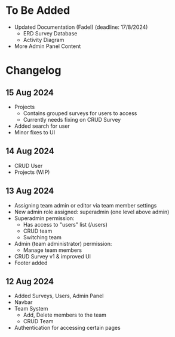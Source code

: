 # To Be Added
- Updated Documentation (Fadel) (deadline: 17/8/2024)
  - ERD Survey Database
  - Activity Diagram
- More Admin Panel Content

# Changelog
## 15 Aug 2024
- Projects 
  - Contains grouped surveys for users to access
  - Currently needs fixing on CRUD Survey
- Added search for user
- Minor fixes to UI

## 14 Aug 2024
- CRUD User
- Projects (WIP)

## 13 Aug 2024
- Assigning team admin or editor via team member settings
- New admin role assigned: superadmin (one level above admin)
- Superadmin permission:
  - Has access to "users" list (/users)
  - CRUD team
  - Switching team
- Admin (team administrator) permission:
  - Manage team members
- CRUD Survey v1 & improved UI
- Footer added

## 12 Aug 2024
- Added Surveys, Users, Admin Panel
- Navbar
- Team System
    -  Add, Delete members to the team
    -  CRUD Team
- Authentication for accessing certain pages
